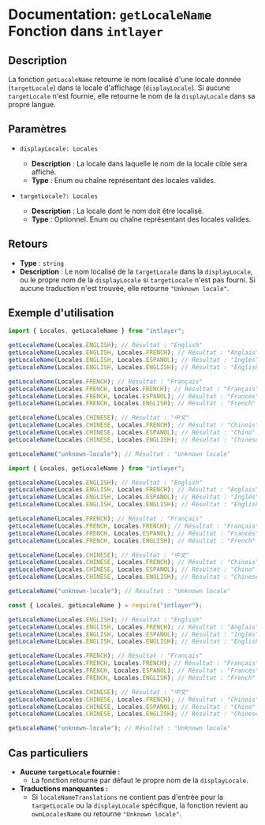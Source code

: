 # Documentation: `getLocaleName` Fonction dans `intlayer`

## Description

La fonction `getLocaleName` retourne le nom localisé d'une locale donnée (`targetLocale`) dans la locale d'affichage (`displayLocale`). Si aucune `targetLocale` n'est fournie, elle retourne le nom de la `displayLocale` dans sa propre langue.

## Paramètres

- `displayLocale: Locales`

  - **Description** : La locale dans laquelle le nom de la locale cible sera affiché.
  - **Type** : Enum ou chaîne représentant des locales valides.

- `targetLocale?: Locales`
  - **Description** : La locale dont le nom doit être localisé.
  - **Type** : Optionnel. Enum ou chaîne représentant des locales valides.

## Retours

- **Type** : `string`
- **Description** : Le nom localisé de la `targetLocale` dans la `displayLocale`, ou le propre nom de la `displayLocale` si `targetLocale` n'est pas fourni. Si aucune traduction n'est trouvée, elle retourne `"Unknown locale"`.

## Exemple d'utilisation

```typescript codeFormat="typescript"
import { Locales, getLocaleName } from "intlayer";

getLocaleName(Locales.ENGLISH); // Résultat : "English"
getLocaleName(Locales.ENGLISH, Locales.FRENCH); // Résultat : "Anglais"
getLocaleName(Locales.ENGLISH, Locales.ESPANOL); // Résultat : "Inglés"
getLocaleName(Locales.ENGLISH, Locales.ENGLISH); // Résultat : "English"

getLocaleName(Locales.FRENCH); // Résultat : "Français"
getLocaleName(Locales.FRENCH, Locales.FRENCH); // Résultat : "Français"
getLocaleName(Locales.FRENCH, Locales.ESPANOL); // Résultat : "Francés"
getLocaleName(Locales.FRENCH, Locales.ENGLISH); // Résultat : "French"

getLocaleName(Locales.CHINESE); // Résultat : "中文"
getLocaleName(Locales.CHINESE, Locales.FRENCH); // Résultat : "Chinois"
getLocaleName(Locales.CHINESE, Locales.ESPANOL); // Résultat : "Chino"
getLocaleName(Locales.CHINESE, Locales.ENGLISH); // Résultat : "Chinese"

getLocaleName("unknown-locale"); // Résultat : "Unknown locale"
```

```javascript codeFormat="esm"
import { Locales, getLocaleName } from "intlayer";

getLocaleName(Locales.ENGLISH); // Résultat : "English"
getLocaleName(Locales.ENGLISH, Locales.FRENCH); // Résultat : "Anglais"
getLocaleName(Locales.ENGLISH, Locales.ESPANOL); // Résultat : "Inglés"
getLocaleName(Locales.ENGLISH, Locales.ENGLISH); // Résultat : "English"

getLocaleName(Locales.FRENCH); // Résultat : "Français"
getLocaleName(Locales.FRENCH, Locales.FRENCH); // Résultat : "Français"
getLocaleName(Locales.FRENCH, Locales.ESPANOL); // Résultat : "Francés"
getLocaleName(Locales.FRENCH, Locales.ENGLISH); // Résultat : "French"

getLocaleName(Locales.CHINESE); // Résultat : "中文"
getLocaleName(Locales.CHINESE, Locales.FRENCH); // Résultat : "Chinois"
getLocaleName(Locales.CHINESE, Locales.ESPANOL); // Résultat : "Chino"
getLocaleName(Locales.CHINESE, Locales.ENGLISH); // Résultat : "Chinese"

getLocaleName("unknown-locale"); // Résultat : "Unknown locale"
```

```javascript codeFormat="commonjs"
const { Locales, getLocaleName } = require("intlayer");

getLocaleName(Locales.ENGLISH); // Résultat : "English"
getLocaleName(Locales.ENGLISH, Locales.FRENCH); // Résultat : "Anglais"
getLocaleName(Locales.ENGLISH, Locales.ESPANOL); // Résultat : "Inglés"
getLocaleName(Locales.ENGLISH, Locales.ENGLISH); // Résultat : "English"

getLocaleName(Locales.FRENCH); // Résultat : "Français"
getLocaleName(Locales.FRENCH, Locales.FRENCH); // Résultat : "Français"
getLocaleName(Locales.FRENCH, Locales.ESPANOL); // Résultat : "Francés"
getLocaleName(Locales.FRENCH, Locales.ENGLISH); // Résultat : "French"

getLocaleName(Locales.CHINESE); // Résultat : "中文"
getLocaleName(Locales.CHINESE, Locales.FRENCH); // Résultat : "Chinois"
getLocaleName(Locales.CHINESE, Locales.ESPANOL); // Résultat : "Chino"
getLocaleName(Locales.CHINESE, Locales.ENGLISH); // Résultat : "Chinese"

getLocaleName("unknown-locale"); // Résultat : "Unknown locale"
```

## Cas particuliers

- **Aucune `targetLocale` fournie :**
  - La fonction retourne par défaut le propre nom de la `displayLocale`.
- **Traductions manquantes :**
  - Si `localeNameTranslations` ne contient pas d'entrée pour la `targetLocale` ou la `displayLocale` spécifique, la fonction revient au `ownLocalesName` ou retourne `"Unknown locale"`.
